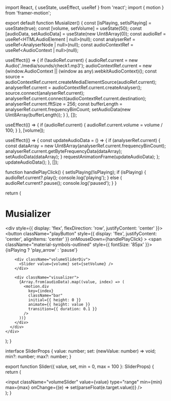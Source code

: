 import React, { useState, useEffect, useRef } from 'react';
import { motion } from 'framer-motion';

export default function Musializer() {
  const [isPlaying, setIsPlaying] = useState(true);
  const [volume, setVolume] = useState(50);
  const [audioData, setAudioData] = useState<Uint8Array>(new Uint8Array(0));
  const audioRef = useRef<HTMLAudioElement | null>(null);
  const analyserRef = useRef<AnalyserNode | null>(null);
  const audioContextRef = useRef<AudioContext | null>(null);

  useEffect(() => {
    if (!audioRef.current) {
      audioRef.current = new Audio('./media/sounds/check1.mp3');
      audioContextRef.current = new (window.AudioContext || (window as any).webkitAudioContext)();
      const source = audioContextRef.current.createMediaElementSource(audioRef.current);
      analyserRef.current = audioContextRef.current.createAnalyser();
      source.connect(analyserRef.current);
      analyserRef.current.connect(audioContextRef.current.destination);
      analyserRef.current.fftSize = 256;
      const bufferLength = analyserRef.current.frequencyBinCount;
      setAudioData(new Uint8Array(bufferLength));
    }
  }, []);

  useEffect(() => {
    if (audioRef.current) {
      audioRef.current.volume = volume / 100;
    }
  }, [volume]);

  useEffect(() => {
    const updateAudioData = () => {
      if (analyserRef.current) {
        const dataArray = new Uint8Array(analyserRef.current.frequencyBinCount);
        analyserRef.current.getByteFrequencyData(dataArray);
        setAudioData(dataArray);
      }
      requestAnimationFrame(updateAudioData);
    };
    updateAudioData();
  }, []);

  function handlePlayClick() {
    setIsPlaying(!isPlaying);
    if (isPlaying) {
      audioRef.current?.play();
      console.log('playing');
    } else {
      audioRef.current?.pause();
      console.log('paused');
    }
  }

  return (
    <div className="bodyCenter">
      <h1>Musializer</h1>
      <div style={{ display: 'flex', flexDirection: 'row', justifyContent: 'center' }}>
        <button
          className="playButton"
          style={{ display: 'flex', justifyContent: 'center', alignItems: 'center' }}
          onMouseDown={handlePlayClick}
        >
          <span className="material-symbols-outlined" style={{ fontSize: '85px' }}>
            {isPlaying ? 'play_arrow' : 'pause'}
          </span>
        </button>

        <div className="volumeSliderDiv">
          <Slider value={volume} set={setVolume} />
        </div>

        <div className="visualizer">
          {Array.from(audioData).map((value, index) => (
            <motion.div
              key={index}
              className="bar"
              initial={{ height: 0 }}
              animate={{ height: value }}
              transition={{ duration: 0.1 }}
            />
          ))}
        </div>
      </div>
    </div>
  );
}

interface SliderProps {
  value: number;
  set: (newValue: number) => void;
  min?: number;
  max?: number;
}

export function Slider({ value, set, min = 0, max = 100 }: SliderProps) {
  return (
    <div className="volumeSliderDiv">
      <input
        className="volumeSlider"
        value={value}
        type="range"
        min={min}
        max={max}
        onChange={(e) => set(parseFloat(e.target.value))}
      />
    </div>
  );
}